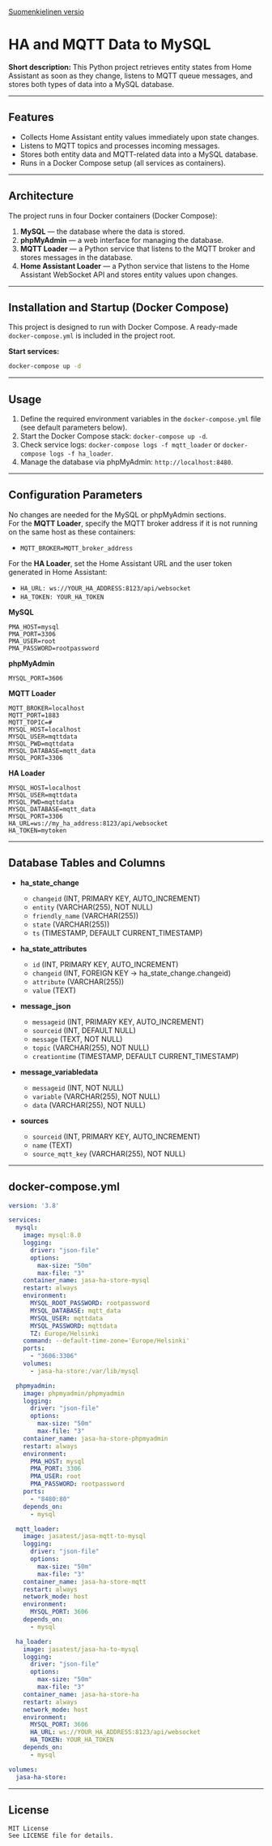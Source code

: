 
[Suomenkielinen versio](README.md)

# HA and MQTT Data to MySQL

**Short description:** This Python project retrieves entity states from Home Assistant as soon as they change, listens to MQTT queue messages, and stores both types of data into a MySQL database.

---

## Features

- Collects Home Assistant entity values immediately upon state changes.
- Listens to MQTT topics and processes incoming messages.
- Stores both entity data and MQTT-related data into a MySQL database.
- Runs in a Docker Compose setup (all services as containers).

---

## Architecture

The project runs in four Docker containers (Docker Compose):

1. **MySQL** — the database where the data is stored.
2. **phpMyAdmin** — a web interface for managing the database.
3. **MQTT Loader** — a Python service that listens to the MQTT broker and stores messages in the database.
4. **Home Assistant Loader** — a Python service that listens to the Home Assistant WebSocket API and stores entity values upon changes.

---

## Installation and Startup (Docker Compose)

This project is designed to run with Docker Compose. A ready-made `docker-compose.yml` is included in the project root.

**Start services:**

```bash
docker-compose up -d
```

---

## Usage

1. Define the required environment variables in the `docker-compose.yml` file (see default parameters below).
2. Start the Docker Compose stack: `docker-compose up -d`.
3. Check service logs: `docker-compose logs -f mqtt_loader` or `docker-compose logs -f ha_loader`.
4. Manage the database via phpMyAdmin: `http://localhost:8480`.

---

## Configuration Parameters

No changes are needed for the MySQL or phpMyAdmin sections.  
For the **MQTT Loader**, specify the MQTT broker address if it is not running on the same host as these containers:  

- `MQTT_BROKER=MQTT_broker_address`

For the **HA Loader**, set the Home Assistant URL and the user token generated in Home Assistant:  

- `HA_URL: ws://YOUR_HA_ADDRESS:8123/api/websocket`  
- `HA_TOKEN: YOUR_HA_TOKEN`

**MySQL**

```
PMA_HOST=mysql
PMA_PORT=3306
PMA_USER=root
PMA_PASSWORD=rootpassword
```

**phpMyAdmin**

```
MYSQL_PORT=3606
```

**MQTT Loader**

```
MQTT_BROKER=localhost
MQTT_PORT=1883
MQTT_TOPIC=#
MYSQL_HOST=localhost
MYSQL_USER=mqttdata
MYSQL_PWD=mqttdata
MYSQL_DATABASE=mqtt_data
MYSQL_PORT=3306
```

**HA Loader**

```
MYSQL_HOST=localhost
MYSQL_USER=mqttdata
MYSQL_PWD=mqttdata
MYSQL_DATABASE=mqtt_data
MYSQL_PORT=3306
HA_URL=ws://my_ha_address:8123/api/websocket
HA_TOKEN=mytoken
```

---

## Database Tables and Columns

- **ha_state_change**

  - `changeid` (INT, PRIMARY KEY, AUTO_INCREMENT)
  - `entity` (VARCHAR(255), NOT NULL)
  - `friendly_name` (VARCHAR(255))
  - `state` (VARCHAR(255))
  - `ts` (TIMESTAMP, DEFAULT CURRENT_TIMESTAMP)

- **ha_state_attributes**

  - `id` (INT, PRIMARY KEY, AUTO_INCREMENT)
  - `changeid` (INT, FOREIGN KEY → ha_state_change.changeid)
  - `attribute` (VARCHAR(255))
  - `value` (TEXT)

- **message_json**

  - `messageid` (INT, PRIMARY KEY, AUTO_INCREMENT)
  - `sourceid` (INT, DEFAULT NULL)
  - `message` (TEXT, NOT NULL)
  - `topic` (VARCHAR(255), NOT NULL)
  - `creationtime` (TIMESTAMP, DEFAULT CURRENT_TIMESTAMP)

- **message_variabledata**

  - `messageid` (INT, NOT NULL)
  - `variable` (VARCHAR(255), NOT NULL)
  - `data` (VARCHAR(255), NOT NULL)

- **sources**

  - `sourceid` (INT, PRIMARY KEY, AUTO_INCREMENT)
  - `name` (TEXT)
  - `source_mqtt_key` (VARCHAR(255), NOT NULL)

---

## docker-compose.yml

```yaml
version: '3.8'

services:
  mysql:
    image: mysql:8.0
    logging:
      driver: "json-file"
      options:
        max-size: "50m"
        max-file: "3"
    container_name: jasa-ha-store-mysql
    restart: always
    environment:
      MYSQL_ROOT_PASSWORD: rootpassword
      MYSQL_DATABASE: mqtt_data
      MYSQL_USER: mqttdata
      MYSQL_PASSWORD: mqttdata
      TZ: Europe/Helsinki
    command: --default-time-zone='Europe/Helsinki'
    ports:
      - "3606:3306"
    volumes:
      - jasa-ha-store:/var/lib/mysql

  phpmyadmin:
    image: phpmyadmin/phpmyadmin
    logging:
      driver: "json-file"
      options:
        max-size: "50m"
        max-file: "3"
    container_name: jasa-ha-store-phpmyadmin
    restart: always
    environment:
      PMA_HOST: mysql
      PMA_PORT: 3306
      PMA_USER: root
      PMA_PASSWORD: rootpassword
    ports:
      - "8480:80"
    depends_on:
      - mysql

  mqtt_loader:
    image: jasatest/jasa-mqtt-to-mysql
    logging:
      driver: "json-file"
      options:
        max-size: "50m"
        max-file: "3"
    container_name: jasa-ha-store-mqtt
    restart: always
    network_mode: host
    environment:
      MYSQL_PORT: 3606
    depends_on:
      - mysql

  ha_loader:
    image: jasatest/jasa-ha-to-mysql
    logging:
      driver: "json-file"
      options:
        max-size: "50m"
        max-file: "3"
    container_name: jasa-ha-store-ha
    restart: always
    network_mode: host
    environment:
      MYSQL_PORT: 3606
      HA_URL: ws://YOUR_HA_ADDRESS:8123/api/websocket
      HA_TOKEN: YOUR_HA_TOKEN
    depends_on:
      - mysql

volumes:
  jasa-ha-store:
```

---

## License

```
MIT License
See LICENSE file for details.
```
